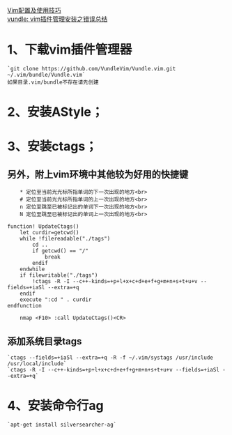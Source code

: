 [Vim配置及使用技巧](https://www.cnblogs.com/vachester/p/5659648.html)<br>
[vundle: vim插件管理安装之错误总结](https://blog.csdn.net/u013475704/article/details/52295157)<br>
# 1、下载vim插件管理器
    `git clone https://github.com/VundleVim/Vundle.vim.git ~/.vim/bundle/Vundle.vim`
    如果目录.vim/bundle不存在请先创建
# 2、安装AStyle；<br>
# 3、安装ctags；<br>
## 另外，附上vim环境中其他较为好用的快捷键<br>
        * 定位至当前光光标所指单词的下一次出现的地方<br>
        # 定位至当前光光标所指单词的上一次出现的地方<br>
        n 定位至跳至已被标记出的单词下一次出现的地方<br>
        N 定位至跳至已被标记出的单词上一次出现的地方<br>
```vim
function! UpdateCtags()
    let curdir=getcwd()
    while !filereadable("./tags")
        cd ..
        if getcwd() == "/"
            break
        endif
    endwhile
    if filewritable("./tags")
        !ctags -R -I --c++-kinds=+p+l+x+c+d+e+f+g+m+n+s+t+u+v --fields=+iaSl --extra=+q
    endif
    execute ":cd " . curdir
endfunction
    
    nmap <F10> :call UpdateCtags()<CR>
```
## 添加系统目录tags
    `ctags --fields=+iaSl --extra=+q -R -f ~/.vim/systags /usr/include /usr/local/include`
    `ctags -R -I --c++-kinds=+p+l+x+c+d+e+f+g+m+n+s+t+u+v --fields=+iaSl --extra=+q`
# 4、安装命令行ag
    `apt-get install silversearcher-ag`
